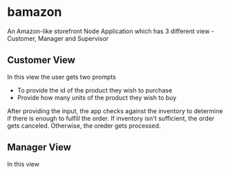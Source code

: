 # bamazon
An Amazon-like storefront Node Application which has 3 different view - Customer, Manager and Supervisor

## Customer View
In this view the user gets two prompts 
* To provide the id of the product they wish to purchase
* Provide how many units of the product they wish to buy

After providing the input, the app checks against the inventory to determine if there is enough to fulfill the order. If inventory isn't sufficient, the order gets canceled. Otherwise, the oreder gets processed.

## Manager View
In this view 


